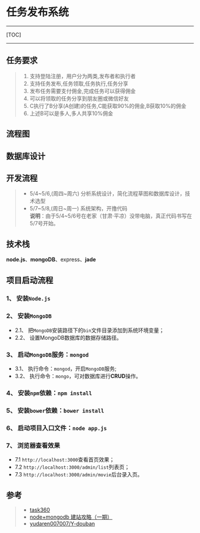 # 任务发布系统

--- 

[TOC]

---

## 任务要求

> 1. 支持登陆注册，用户分为两类,发布者和执行者
> 1. 支持任务发布,任务领取,任务执行,任务分享
> 1. 发布任务需要支付佣金,完成任务可以获得佣金
> 1. 可以将领取的任务分享到朋友圈或微信好友
> 1. C执行了B分享(A创建)的任务,C能获取90%的佣金,B获取10%的佣金
> 1. 上述B可以是多人,多人共享10%佣金


## 流程图

## 数据库设计

## 开发流程

> - 5/4~5/6,(周四~周六) 分析系统设计，简化流程草图和数据库设计，技术选型
> - 5/7~5/8,(周日~周一) 系统架构，开撸代码<br>
> **说明**：由于5/4~5/6号在老家（甘肃·平凉）没带电脑，真正代码书写在5/7号开始。


## 技术栈

**node.js**、**mongoDB**、express、**jade**


## 项目启动流程

### 1、 安装`Node.js`
### 2、 安装`MongoDB`
 - 2.1、 把`MongoDB`安装路径下的`bin`文件目录添加到系统环境变量；
 - 2.2、 设置MongoDB数据库的数据存储路径。

### 3、 启动`MongoDB`服务：`mongod`
 - 3.1、 执行命令：`mongod`，开启`MongoDB`服务;
 - 3.2、 执行命令：`mongo`，可对数据库进行**CRUD**操作。

### 4、 安装`npm`依赖：`npm install`
### 5、 安装`bower`依赖：`bower install`
### 6、 启动项目入口文件：`node app.js`
### 7、 浏览器查看效果
 - 7.1  `http://localhost:3000`查看首页效果；
 - 7.2  `http://localhost:3000/admin/list`列表页；
 - 7.3  `http://localhost:3000/admin/movie`后台录入页。

## 参考

> - [task360](http://www.task360.net/)
> - [node+mongodb 建站攻略（一期）](http://www.imooc.com/learn/75)
> - [yudaren007007/Y-douban](https://github.com/yudaren007007/Y-douban)




